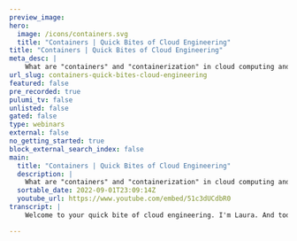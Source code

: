```yaml
---
preview_image:
hero:
  image: /icons/containers.svg
  title: "Containers | Quick Bites of Cloud Engineering"
title: "Containers | Quick Bites of Cloud Engineering"
meta_desc: |
    What are "containers" and "containerization" in cloud computing and cloud engineering? Get a quick overview of containers with Laura, one of Pulumi...
url_slug: containers-quick-bites-cloud-engineering
featured: false
pre_recorded: true
pulumi_tv: false
unlisted: false
gated: false
type: webinars
external: false
no_getting_started: true
block_external_search_index: false
main:
  title: "Containers | Quick Bites of Cloud Engineering"
  description: |
    What are "containers" and "containerization" in cloud computing and cloud engineering? Get a quick overview of containers with Laura, one of Pulumi's developer advocates, in this episode of Quick Bites of Cloud Engineering. Containers explained in less than 5 minutes!  Learn more about Pulumi at https://pulumip.us/home  Want to propose something for me to talk about? Drop a request in the comments or head to this GitHub repo to add a topic request or vote for your favorite with emojis: https://pulumip.us/pulumitv-github  Watch the whole Quick Bites series at https://pulumip.us/quick-bites
  sortable_date: 2022-09-01T23:09:14Z
  youtube_url: https://www.youtube.com/embed/51c3dUCdbR0
transcript: |
    Welcome to your quick bite of cloud engineering. I'm Laura. And today we're here to chat about containers. So what exactly are containers? I think of them as black boxes, containers are individual units of virtual computing power that whose self-sufficient applications removing the need for virtualization of physical hardware? Unlike a virtual machine or a VM, you don't need to install and run an operating system or manage memory instead you set up your software and all of its dependencies. And the container utilizes what it needs from the underlying operating system through a virtualization of those tasks and services that an operating system provides. Think of a container as an abstraction layer, providing compatibility with multiple operating systems and various hardware. Since the engineer developing the application doesn't have to be as concerned about the underlying hardware or the peculiarities of operating systems. Engineering focus can move toward building and optimizing the application itself. Input goes into the black box of a container and output data comes out note that containers aren't V MS and they shouldn't be treated that way. They're meant to be ephemeral lasting only as long as the application runs because the container engine abstracts the operating system. You don't need a full operating system either. It takes care of it all for you. Versions of containerization tech have been around since the 19 seventies with the root systems process isolation. But we probably can look at Linux containers or LXC as one of the first true container managers out there. LXC used to underpin warden and Docker when they were getting started. And those two containerization technologies eventually led to rocket that's RKT and container D the two primary container runtime in modern container systems. Of course, if we're gonna talk about containers today, we'll bring up TTI which orchestrates or deploys scales and manages your containers. We'll talk more about container orchestration in a different video, but suffice to say that containerization is here to stay. So what does this have to do with cloud engineering containerization tech is all over cloud computing and nearly every major cloud provider has one or more offerings that use containers. If you're thinking in terms of a microservices, architecture, containers are one fantastic way to deliver, understanding how applications need to change to work well in containers also is important for you to be as successful as a cloud engineer. So it takes some time to read up on how to migrate all of those legacy systems. Overall containers allow engineers to focus on building applications and general infrastructures and architectures that they can take from one cloud to another. Truly making cloud engineering closer to software engineering's development principles. This has been your quick bite of cloud engineering for this week. If you like this video, please share it, sharing it and liking and subscribing. Of course, helps out our channel and helps me make more videos like this for you. Also, if you want to learn about something specific, leave me a note down in the comments. I do read those or open an issue in our github repo that I'm linking in the description. I'll be back in just a few weeks for another quick bite. Take care. Bye. If you have a topic, you would love to have us cover here on Pulumi TV. All you have to do is go to github dot com slash Pulumi slash Pulumi TV. Thanks so much.

---
```

